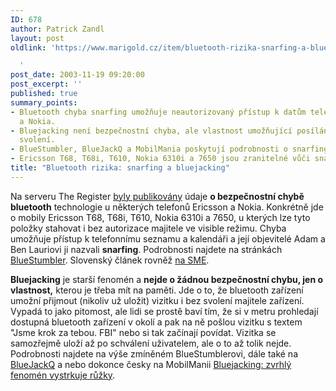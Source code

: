 ```yaml
---
ID: 678
author: Patrick Zandl
layout: post
oldlink: 'https://www.marigold.cz/item/bluetooth-rizika-snarfing-a-bluejacking

  '
post_date: 2003-11-19 09:20:00
post_excerpt: ''
published: true
summary_points:
- Bluetooth chyba snarfing umožňuje neautorizovaný přístup k datům telefonů Ericsson
  a Nokia.
- Bluejacking není bezpečnostní chyba, ale vlastnost umožňující posílání vizitek bez
  svolení.
- BlueStumbler, BlueJackQ a MobilMania poskytují podrobnosti o snarfingu a bluejackingu.
- Ericsson T68, T68i, T610, Nokia 6310i a 7650 jsou zranitelné vůči snarfingu.
title: "Bluetooth rizika: snarfing a bluejacking"
---
```


<p>
Na serveru The Register <A href="http://www.theregister.co.uk/content/55/34007.html" target=_blank>byly publikovány</A> údaje <STRONG>o bezpečnostní chybě bluetooth</STRONG> technologie u některých telefonů Ericsson a Nokia. Konkrétně jde o mobily Ericsson T68, T68i, T610, Nokia 6310i a 7650, u kterých lze tyto položky stahovat i bez autorizace majitele ve visible režimu. Chyba umožňuje přístup k telefonnímu seznamu a kalendáři a její objevitelé Adam a Ben Lauriovi ji nazvali <STRONG>snarfing</STRONG>. Podrobnosti najdete na stránkách <A href="http://www.bluestumbler.org/" target=_blank>BlueStumbler</A>. Slovenský článek rovněž <A href="http://www.sme.sk/clanok.asp?cl=1172176" target=_blank>na SME</A>. </p>

<p>
<STRONG>Bluejacking</STRONG> je starší fenomén a <STRONG>nejde o žádnou bezpečnostní chybu, jen o vlastnost,</STRONG> kterou je třeba mít na paměti. Jde o to, že bluetooth zařízení umožní přijmout (nikoliv už uložit) vizitku i bez svolení majitele zařízení. Vypadá to jako pitomost, ale lidi se prostě baví tím, že si v metru prohledají dostupná bluetooth zařízení v okolí a pak na ně pošlou vizitku s textem "Jsme krok za tebou. FBI" nebo si tak začínají povídat. Vizitka se samozřejmě uloží až po schválení uživatelem, ale o to až tolik nejde. Podrobnosti najdete na výše zmíněném BlueStumblerovi, dále také na <A href="http://www.bluejackq.com/" target=_blank>BlueJackQ</A> a nebo dokonce česky na MobilManii <A href="http://www.mobilmania.cz/Zpravy/Ar.asp?ARI=105134&amp;CAI=2123&amp;EXPS=%22BLUEJACK%2A%22">Bluejacking: zvrhlý fenomén vystrkuje růžky</A>.</p>